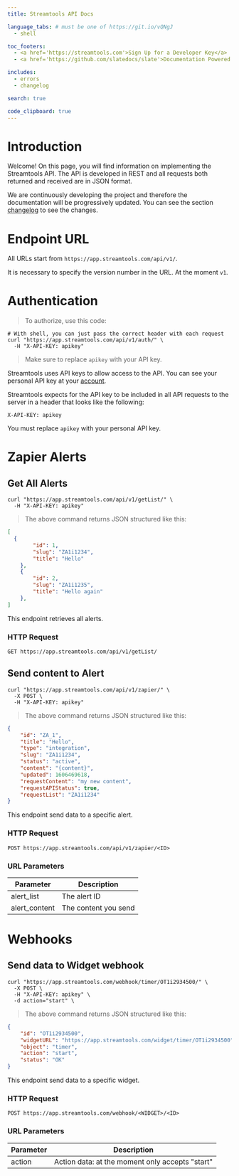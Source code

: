 ```yaml
---
title: Streamtools API Docs

language_tabs: # must be one of https://git.io/vQNgJ
  - shell

toc_footers:
  - <a href='https://streamtools.com'>Sign Up for a Developer Key</a>
  - <a href='https://github.com/slatedocs/slate'>Documentation Powered by Slate</a>

includes:
  - errors
  - changelog

search: true

code_clipboard: true
---
```


# Introduction

Welcome! On this page, you will find information on implementing the Streamtools API.
The API is developed in REST and all requests both returned and received are in JSON format.

We are continuously developing the project and therefore the documentation will be progressively updated. You can see the section [changelog](#changelog) to see the changes.

# Endpoint URL
All URLs start from `https://app.streamtools.com/api/v1/`.

It is necessary to specify the version number in the URL. At the moment `v1`.

# Authentication

> To authorize, use this code:

```shell
# With shell, you can just pass the correct header with each request
curl "https://app.streamtools.com/api/v1/auth/" \
  -H "X-API-KEY: apikey"
```


> Make sure to replace `apikey` with your API key.

Streamtools uses API keys to allow access to the API. You can see your personal API key at your [account](https://app.streamtools.com/account/).

Streamtools expects for the API key to be included in all API requests to the server in a header that looks like the following:

`X-API-KEY: apikey`

<aside class="notice">
You must replace <code>apikey</code> with your personal API key.
</aside>

# Zapier Alerts

## Get All Alerts

```shell
curl "https://app.streamtools.com/api/v1/getList/" \
  -H "X-API-KEY: apikey"
```

> The above command returns JSON structured like this:

```json
[
  {
        "id": 1,
        "slug": "ZA1i1234",
        "title": "Hello"
    },
    {
        "id": 2,
        "slug": "ZA1i1235",
        "title": "Hello again"
    },
]
```

This endpoint retrieves all alerts.

### HTTP Request

`GET https://app.streamtools.com/api/v1/getList/`

## Send content to Alert


```shell
curl "https://app.streamtools.com/api/v1/zapier/" \
  -X POST \
  -H "X-API-KEY: apikey"
```

> The above command returns JSON structured like this:

```json
{
    "id": "ZA_1",
    "title": "Hello",
    "type": "integration",
    "slug": "ZA1i1234",
    "status": "active",
    "content": "{content}",
    "updated": 1606469618,
    "requestContent": "my new content",
    "requestAPIStatus": true,
    "requestList": "ZA1i1234"
}
```

This endpoint send data to a specific alert.

### HTTP Request

`POST https://app.streamtools.com/api/v1/zapier/<ID>`

### URL Parameters

Parameter | Description
--------- | -----------
alert_list | The alert ID
alert_content | The content you send


# Webhooks
## Send data to Widget webhook


```shell
curl "https://app.streamtools.com/webhook/timer/OT1i2934500/" \
  -X POST \
  -H "X-API-KEY: apikey" \
  -d action="start" \
```

> The above command returns JSON structured like this:

```json
{
    "id": "OT1i2934500",
    "widgetURL": "https://app.streamtools.com/widget/timer/OT1i2934500",
    "object": "timer",
    "action": "start",
    "status": "OK"
}
```

This endpoint send data to a specific widget.

### HTTP Request

`POST https://app.streamtools.com/webhook/<WIDGET>/<ID>`

### URL Parameters

Parameter | Description
--------- | -----------
action | Action data: at the moment only accepts "start"
